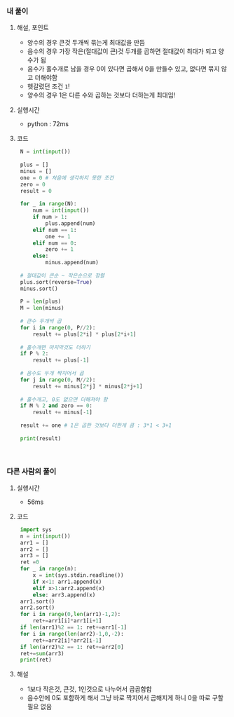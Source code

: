 ### 내 풀이

1. 해설, 포인트

   - 양수의 경우 큰것 두개씩 묶는게 최대값을 만듬
   - 음수의 경우 가장 작은(절대값이 큰)것 두개를 곱하면 절대값이 최대가 되고 양수가 됨
   - 음수가 홀수개로 남을 경우 0이 있다면 곱해서 0을 만들수 있고, 없다면 묶지 않고 더해야함
   - 헷갈렸던 조건 `1`!
   - 양수의 경우 1은 다른 수와 곱하는 것보다 더하는게 최대임! 

2. 실행시간

   - python : 72ms

3. 코드

   ```python
    N = int(input())
        
    plus = []
    minus = []
    one = 0 # 처음에 생각하지 못한 조건
    zero = 0
    result = 0
    
    for _ in range(N):
        num = int(input())
        if num > 1:
            plus.append(num)
        elif num == 1:
            one += 1
        elif num == 0:
            zero += 1
        else:
            minus.append(num)
    
    # 절대값이 큰순 ~ 작은순으로 정렬
    plus.sort(reverse=True)
    minus.sort()
    
    P = len(plus)
    M = len(minus)
    
    # 큰수 두개씩 곱
    for i in range(0, P//2):
        result += plus[2*i] * plus[2*i+1]
    
    # 홀수개면 마지막것도 더하기
    if P % 2:
        result += plus[-1]
    
    # 음수도 두개 짝지어서 곱
    for j in range(0, M//2):
        result += minus[2*j] * minus[2*j+1]
    
    # 홀수개고, 0도 없으면 더해져야 함
    if M % 2 and zero == 0:
        result += minus[-1]
    
    result += one # 1은 곱한 것보다 더한게 큼 : 3*1 < 3+1
    
    print(result)

   ```

<br/>




### 다른 사람의 풀이

1. 실행시간

   - 56ms

2. 코드

   ```python
    import sys
    n = int(input())
    arr1 = []
    arr2 = []
    arr3 = []
    ret =0 
    for _ in range(n):
        x = int(sys.stdin.readline())
        if x<1: arr1.append(x)        
        elif x>1:arr2.append(x)
        else: arr3.append(x)
    arr1.sort()
    arr2.sort()
    for i in range(0,len(arr1)-1,2):
        ret+=arr1[i]*arr1[i+1]
    if len(arr1)%2 == 1: ret+=arr1[-1]
    for i in range(len(arr2)-1,0,-2):
        ret+=arr2[i]*arr2[i-1]
    if len(arr2)%2 == 1: ret+=arr2[0]
    ret+=sum(arr3)
    print(ret)

   ```

3. 해설

   - 1보다 작은것, 큰것, 1인것으로 나누어서 곱곱합합
   - 음수안에 0도 포함하게 해서 그냥 바로 짝지어서 곱해지게 하니 0을 따로 구할 필요 없음
